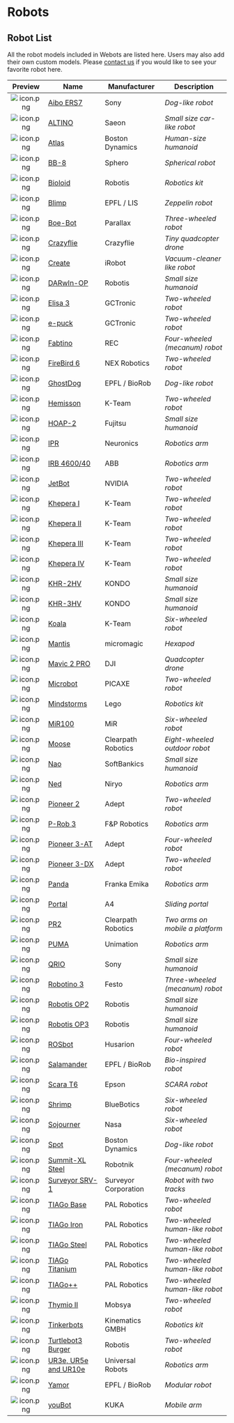 # Robots

## Robot List

All the robot models included in Webots are listed here. Users may also add their own custom models.
Please [contact us](https://cyberbotics.com/#contact) if you would like to see your favorite robot here.

| Preview                                              | Name                                      |  Manufacturer        | Description                       |
| :--------------------------------------------------: | ----------------------------------------- | -------------------- | --------------------------------- |
| ![icon.png](images/robots/aibo-ers7/icon.png)        | [Aibo ERS7](aibo-ers7.md)                 | Sony                 | *Dog-like robot*                  |
| ![icon.png](images/robots/altino/icon.png)           | [ALTINO](altino.md)                       | Saeon                | *Small size car-like robot*       |
| ![icon.png](images/robots/atlas/icon.png)            | [Atlas](atlas.md)                         | Boston Dynamics      | *Human-size humanoid*             |
| ![icon.png](images/robots/bb8/icon.png)              | [BB-8](bb8.md)                            | Sphero               | *Spherical robot*                 |
| ![icon.png](images/robots/bioloid/icon.png)          | [Bioloid](bioloid.md)                     | Robotis              | *Robotics kit*                    |
| ![icon.png](images/robots/blimp/icon.png)            | [Blimp](blimp.md)                         | EPFL / LIS           | *Zeppelin robot*                  |
| ![icon.png](images/robots/boebot/icon.png)           | [Boe-Bot](boebot.md)                      | Parallax             | *Three-wheeled robot*             |
| ![icon.png](images/robots/crazyflie/icon.png)        | [Crazyflie](crazyflie.md)                 | Crazyflie            | *Tiny quadcopter drone*           |
| ![icon.png](images/robots/create/icon.png)           | [Create](create.md)                       | iRobot               | *Vacuum-cleaner like robot*       |
| ![icon.png](images/robots/darwin-op/icon.png)        | [DARwIn-OP](darwin-op.md)                 | Robotis              | *Small size humanoid*             |
| ![icon.png](images/robots/elisa3/icon.png)           | [Elisa 3](elisa3.md)                      | GCTronic             | *Two-wheeled robot*               |
| ![icon.png](images/robots/epuck/icon.png)            | [e-puck](epuck.md)                        | GCTronic             | *Two-wheeled robot*               |
| ![icon.png](images/robots/fabtino/icon.png)          | [Fabtino](fabtino.md)                     | REC                  | *Four-wheeled (mecanum) robot*    |
| ![icon.png](images/robots/firebird6/icon.png)        | [FireBird 6](firebird6.md)                | NEX Robotics         | *Two-wheeled robot*               |
| ![icon.png](images/robots/ghostdog/icon.png)         | [GhostDog](ghostdog.md)                   | EPFL / BioRob        | *Dog-like robot*                  |
| ![icon.png](images/robots/hemisson/icon.png)         | [Hemisson](hemisson.md)                   | K-Team               | *Two-wheeled robot*               |
| ![icon.png](images/robots/hoap2/icon.png)            | [HOAP-2](hoap2.md)                        | Fujitsu              | *Small size humanoid*             |
| ![icon.png](images/robots/ipr/icon.png)              | [IPR](ipr.md)                             | Neuronics            | *Robotics arm*                    |
| ![icon.png](images/robots/irb4600-40/icon.png)       | [IRB 4600/40](irb4600-40.md)              | ABB                  | *Robotics arm*                    |
| ![icon.png](images/robots/jetbot/icon.png)           | [JetBot](jetbot.md)                       | NVIDIA               | *Two-wheeled robot*               |
| ![icon.png](images/robots/khepera1/icon.png)         | [Khepera I](khepera1.md)                  | K-Team               | *Two-wheeled robot*               |
| ![icon.png](images/robots/khepera2/icon.png)         | [Khepera II](khepera2.md)                 | K-Team               | *Two-wheeled robot*               |
| ![icon.png](images/robots/khepera3/icon.png)         | [Khepera III](khepera3.md)                | K-Team               | *Two-wheeled robot*               |
| ![icon.png](images/robots/khepera4/icon.png)         | [Khepera IV](khepera4.md)                 | K-Team               | *Two-wheeled robot*               |
| ![icon.png](images/robots/khr-2hv/icon.png)          | [KHR-2HV](khr-2hv.md)                     | KONDO                | *Small size humanoid*             |
| ![icon.png](images/robots/khr-3hv/icon.png)          | [KHR-3HV](khr-3hv.md)                     | KONDO                | *Small size humanoid*             |
| ![icon.png](images/robots/koala/icon.png)            | [Koala](koala.md)                         | K-Team               | *Six-wheeled robot*               |
| ![icon.png](images/robots/mantis/icon.png)           | [Mantis](mantis.md)                       | micromagic           | *Hexapod*                         |
| ![icon.png](images/robots/mavic-2-pro/icon.png)      | [Mavic 2 PRO](mavic-2-pro.md)             | DJI                  | *Quadcopter drone*                |
| ![icon.png](images/robots/microbot/icon.png)         | [Microbot](microbot.md)                   | PICAXE               | *Two-wheeled robot*               |
| ![icon.png](images/robots/mindstorms/icon.png)       | [Mindstorms](mindstorms.md)               | Lego                 | *Robotics kit*                    |
| ![icon.png](images/robots/mir100/icon.png)           | [MiR100](mir100.md)                       | MiR                  | *Six-wheeled robot*               |
| ![icon.png](images/robots/moose/icon.png)            | [Moose](moose.md)                         | Clearpath Robotics   | *Eight-wheeled outdoor robot*     |
| ![icon.png](images/robots/nao/icon.png)              | [Nao](nao.md)                             | SoftBankics          | *Small size humanoid*             |
| ![icon.png](images/robots/ned/icon.png)              | [Ned](ned.md)                             | Niryo                | *Robotics arm*                    |
| ![icon.png](images/robots/pioneer2/icon.png)         | [Pioneer 2](pioneer2.md)                  | Adept                | *Two-wheeled robot*               |
| ![icon.png](images/robots/p-rob3/icon.png)           | [P-Rob 3](p-rob3.md)                      | F&P Robotics         | *Robotics arm*                    |
| ![icon.png](images/robots/pioneer-3at/icon.png)      | [Pioneer 3-AT](pioneer-3at.md)            | Adept                | *Four-wheeled robot*              |
| ![icon.png](images/robots/pioneer-3dx/icon.png)      | [Pioneer 3-DX](pioneer-3dx.md)            | Adept                | *Two-wheeled robot*               |
| ![icon.png](images/robots/panda/icon.png)            | [Panda](panda.md)                         | Franka Emika         | *Robotics arm*                    |
| ![icon.png](images/robots/portal/icon.png)           | [Portal](portal.md)                       | A4                   | *Sliding portal*                  |
| ![icon.png](images/robots/pr2/icon.png)              | [PR2](pr2.md)                             | Clearpath Robotics   | *Two arms on mobile a platform*   |
| ![icon.png](images/robots/puma/icon.png)             | [PUMA](puma.md)                           | Unimation            | *Robotics arm*                    |
| ![icon.png](images/robots/qrio/icon.png)             | [QRIO](qrio.md)                           | Sony                 | *Small size humanoid*             |
| ![icon.png](images/robots/robotino3/icon.png)        | [Robotino 3](robotino3.md)                | Festo                | *Three-wheeled (mecanum) robot*   |
| ![icon.png](images/robots/robotis-op2/icon.png)      | [Robotis OP2](robotis-op2.md)             | Robotis              | *Small size humanoid*             |
| ![icon.png](images/robots/robotis-op3/icon.png)      | [Robotis OP3](robotis-op3.md)             | Robotis              | *Small size humanoid*             |
| ![icon.png](images/robots/rosbot/icon.png)           | [ROSbot](rosbot.md)                       | Husarion             | *Four-wheeled robot*              |
| ![icon.png](images/robots/salamander/icon.png)       | [Salamander](salamander.md)               | EPFL / BioRob        | *Bio-inspired robot*              |
| ![icon.png](images/robots/scara_t6/icon.png)         | [Scara T6](scara-epson-t6.md)             | Epson                | *SCARA robot*                     |
| ![icon.png](images/robots/shrimp/icon.png)           | [Shrimp](shrimp.md)                       | BlueBotics           | *Six-wheeled robot*               |
| ![icon.png](images/robots/sojourner/icon.png)        | [Sojourner](sojourner.md)                 | Nasa                 | *Six-wheeled robot*               |
| ![icon.png](images/robots/spot/icon.png)             | [Spot](spot.md)                           | Boston Dynamics      | *Dog-like robot*                  |
| ![icon.png](images/robots/summit_xl_steel/icon.png)  | [Summit-XL Steel](summit-xl-steel.md)     | Robotnik             | *Four-wheeled (mecanum) robot*    |
| ![icon.png](images/robots/surveyor/icon.png)         | [Surveyor SRV-1](surveyor.md)             | Surveyor Corporation | *Robot with two tracks*           |
| ![icon.png](images/robots/tiago_base/icon.png)       | [TIAGo Base](tiago-base.md)               | PAL Robotics         | *Two-wheeled robot*               |
| ![icon.png](images/robots/tiago_iron/icon.png)       | [TIAGo Iron](tiago-iron.md)               | PAL Robotics         | *Two-wheeled human-like robot*    |
| ![icon.png](images/robots/tiago_steel/icon.png)      | [TIAGo Steel](tiago-steel.md)             | PAL Robotics         | *Two-wheeled human-like robot*    |
| ![icon.png](images/robots/tiago_titanium/icon.png)   | [TIAGo Titanium](tiago-titanium.md)       | PAL Robotics         | *Two-wheeled human-like robot*    |
| ![icon.png](images/robots/tiago++/icon.png)          | [TIAGo++ ](tiagopp.md)                    | PAL Robotics         | *Two-wheeled human-like robot*    |
| ![icon.png](images/robots/thymio2/icon.png)          | [Thymio II](thymio2.md)                   | Mobsya               | *Two-wheeled robot*               |
| ![icon.png](images/robots/tinkerbots/icon.png)       | [Tinkerbots](tinkerbots.md)               | Kinematics GMBH      | *Robotics kit*                    |
| ![icon.png](images/robots/turtlebot3burger/icon.png) | [Turtlebot3 Burger](turtlebot3-burger.md) | Robotis              | *Two-wheeled robot*               |
| ![icon.png](images/robots/ure/icon.png)              | [UR3e, UR5e and UR10e](ure.md)            | Universal Robots     | *Robotics arm*                    |
| ![icon.png](images/robots/yamor/icon.png)            | [Yamor](yamor.md)                         | EPFL / BioRob        | *Modular robot*                   |
| ![icon.png](images/robots/youbot/icon.png)           | [youBot](youbot.md)                       | KUKA                 | *Mobile arm*                      |
